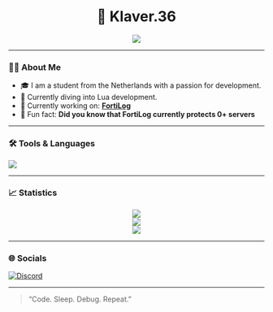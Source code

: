 <h1 align="center">👋 Klaver.36</h1>
<p align="center">
  <img src="https://readme-typing-svg.herokuapp.com?center=true&vCenter=true&lines=Developer+%7C+FortiLog+%7C+Protect+And+Serve+%7C+Always+Learning" />
</p>

---

### 🧑‍💻 About Me

- 🎓 I am a student from the Netherlands with a passion for development.
- 🌱 Currently diving into Lua development.
- 💼 Currently working on: **[FortiLog](https://github.com/Klaver36/FortiLog)**
- 🧠 Fun fact: **Did you know that FortiLog currently protects 0+ servers**

---

### 🛠️ Tools & Languages

<p>
  <img src="https://skillicons.dev/icons?i=html,css,js,nodejs,python,java,mysql,linux,ubuntu,bash,vscode" />
</p>

---

### 📈 Statistics

<p align="center">
  <img src="https://github-readme-stats.vercel.app/api?username=Klaver36&show_icons=true&theme=tokyonight" />
  <br/>
  <img src="https://github-readme-streak-stats.herokuapp.com/?user=Klaver36&theme=tokyonight" />
  <br/>
  <img src="https://github-readme-stats.vercel.app/api/top-langs/?username=Klaver36&layout=compact&theme=tokyonight" />
</p>

---

### 🌐 Socials

[![Discord](https://img.shields.io/badge/Discord-%237289DA.svg?style=for-the-badge&logo=discord&logoColor=white)](https://discord.gg/user/821120248425873468)  

---

> “Code. Sleep. Debug. Repeat.”
